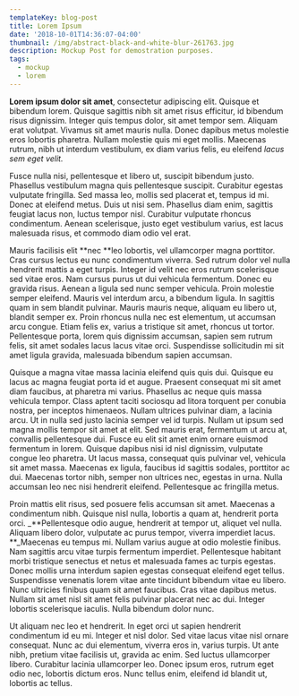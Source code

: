 ```yaml
---
templateKey: blog-post
title: Lorem Ipsum
date: '2018-10-01T14:36:07-04:00'
thumbnail: /img/abstract-black-and-white-blur-261763.jpg
description: Mockup Post for demostration purposes.
tags:
  - mockup
  - lorem
---
```





**Lorem ipsum dolor sit amet**, consectetur adipiscing elit. Quisque et bibendum lorem. Quisque sagittis nibh sit amet risus efficitur, id bibendum risus dignissim. Integer quis tempus dolor, sit amet tempor sem. Aliquam erat volutpat. Vivamus sit amet mauris nulla. Donec dapibus metus molestie eros lobortis pharetra. Nullam molestie quis mi eget mollis. Maecenas rutrum, nibh ut interdum vestibulum, ex diam varius felis, eu eleifend _lacus sem eget velit._



Fusce nulla nisi, pellentesque et libero ut, suscipit bibendum justo. Phasellus vestibulum magna quis pellentesque suscipit. Curabitur egestas vulputate fringilla. Sed massa leo, mollis sed placerat et, tempus id mi. Donec at eleifend metus. Duis ut nisi sem. Phasellus diam enim, sagittis feugiat lacus non, luctus tempor nisl. Curabitur vulputate rhoncus condimentum. Aenean scelerisque, justo eget vestibulum varius, est lacus malesuada risus, et commodo diam odio vel erat.



Mauris facilisis elit **nec **leo lobortis, vel ullamcorper magna porttitor. Cras cursus lectus eu nunc condimentum viverra. Sed rutrum dolor vel nulla hendrerit mattis a eget turpis. Integer id velit nec eros rutrum scelerisque sed vitae eros. Nam cursus purus ut dui vehicula fermentum. Donec eu gravida risus. Aenean a ligula sed nunc semper vehicula. Proin molestie semper eleifend. Mauris vel interdum arcu, a bibendum ligula. In sagittis quam in sem blandit pulvinar. Mauris mauris neque, aliquam eu libero ut, blandit semper ex. Proin rhoncus nulla nec est elementum, ut accumsan arcu congue. Etiam felis ex, varius a tristique sit amet, rhoncus ut tortor. Pellentesque porta, lorem quis dignissim accumsan, sapien sem rutrum felis, sit amet sodales lacus lacus vitae orci. Suspendisse sollicitudin mi sit amet ligula gravida, malesuada bibendum sapien accumsan.



Quisque a magna vitae massa lacinia eleifend quis quis dui. Quisque eu lacus ac magna feugiat porta id et augue. Praesent consequat mi sit amet diam faucibus, at pharetra mi varius. Phasellus ac neque quis massa vehicula tempor. Class aptent taciti sociosqu ad litora torquent per conubia nostra, per inceptos himenaeos. Nullam ultrices pulvinar diam, a lacinia arcu. Ut in nulla sed justo lacinia semper vel id turpis. Nullam ut ipsum sed magna mollis tempor sit amet at elit. Sed mauris erat, fermentum ut arcu at, convallis pellentesque dui. Fusce eu elit sit amet enim ornare euismod fermentum in lorem. Quisque dapibus nisi id nisl dignissim, vulputate congue leo pharetra. Ut lacus massa, consequat quis pulvinar vel, vehicula sit amet massa. Maecenas ex ligula, faucibus id sagittis sodales, porttitor ac dui. Maecenas tortor nibh, semper non ultrices nec, egestas in urna. Nulla accumsan leo nec nisi hendrerit eleifend. Pellentesque ac fringilla metus.



Proin mattis elit risus, sed posuere felis accumsan sit amet. Maecenas a condimentum nibh. Quisque nisl nulla, lobortis a quam at, hendrerit porta orci. _**Pellentesque odio augue, hendrerit at tempor ut, aliquet vel nulla. Aliquam libero dolor, vulputate ac purus tempor, viverra imperdiet lacus. **_Maecenas eu tempus mi. Nullam varius augue at odio molestie finibus. Nam sagittis arcu vitae turpis fermentum imperdiet. Pellentesque habitant morbi tristique senectus et netus et malesuada fames ac turpis egestas. Donec mollis urna interdum sapien egestas consequat eleifend eget tellus. Suspendisse venenatis lorem vitae ante tincidunt bibendum vitae eu libero. Nunc ultricies finibus quam sit amet faucibus. Cras vitae dapibus metus. Nullam sit amet nisl sit amet felis pulvinar placerat nec ac dui. Integer lobortis scelerisque iaculis. Nulla bibendum dolor nunc.



Ut aliquam nec leo et hendrerit. In eget orci ut sapien hendrerit condimentum id eu mi. Integer et nisl dolor. Sed vitae lacus vitae nisl ornare consequat. Nunc ac dui elementum, viverra eros in, varius turpis. Ut ante nibh, pretium vitae facilisis ut, gravida ac enim. Sed luctus ullamcorper libero. Curabitur lacinia ullamcorper leo. Donec ipsum eros, rutrum eget odio nec, lobortis dictum eros. Nunc tellus enim, eleifend id blandit ut, lobortis ac tellus.
